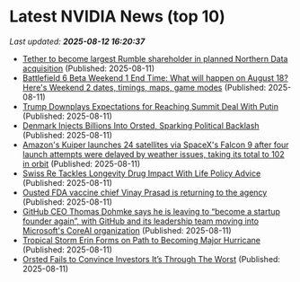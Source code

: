 # Latest NVIDIA News (top 10)
_Last updated: **2025-08-12 16:20:37**_

- [Tether to become largest Rumble shareholder in planned Northern Data acquisition](https://cryptoslate.com/tether-shifts-northern-data-stake-to-rumble-in-ai-cloud-mega-deal/) (Published: 2025-08-11)
- [Battlefield 6 Beta Weekend 1 End Time: What will happen on August 18? Here's Weekend 2 dates, timings, maps, game modes](https://economictimes.indiatimes.com/news/international/us/battlefield-6-beta-weekend-1-end-time-what-will-happen-on-august-18-final-weekend-2-dates-timings-maps-game-modes-how-to-join/articleshow/123240401.cms) (Published: 2025-08-11)
- [Trump Downplays Expectations for Reaching Summit Deal With Putin](https://biztoc.com/x/b52df48788e4fe7f) (Published: 2025-08-11)
- [Denmark Injects Billions Into Orsted, Sparking Political Backlash](https://biztoc.com/x/4ebf648529a2e452) (Published: 2025-08-11)
- [Amazon's Kuiper launches 24 satellites via SpaceX's Falcon 9 after four launch attempts were delayed by weather issues, taking its total to 102 in orbit](https://biztoc.com/x/481f704862e1c0c4) (Published: 2025-08-11)
- [Swiss Re Tackles Longevity Drug Impact With Life Policy Advice](https://biztoc.com/x/e217e17ae7790151) (Published: 2025-08-11)
- [Ousted FDA vaccine chief Vinay Prasad is returning to the agency](https://biztoc.com/x/0ac62ed6494bff3f) (Published: 2025-08-11)
- [GitHub CEO Thomas Dohmke says he is leaving to “become a startup founder again”, with GitHub and its leadership team moving into Microsoft's CoreAI organization](https://biztoc.com/x/5c027ac32a471937) (Published: 2025-08-11)
- [Tropical Storm Erin Forms on Path to Becoming Major Hurricane](https://biztoc.com/x/6ed7d7515117dfa8) (Published: 2025-08-11)
- [Orsted Fails to Convince Investors It’s Through The Worst](https://biztoc.com/x/f77223cac59f271a) (Published: 2025-08-11)
